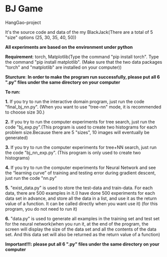 # BJ Game
HangGao-project

It's the source code and data of the my BlackJack(There are a total of 5 "size" options (25, 30, 35, 40, 50))

__All experiments are based on the environment under python__

__Requirement__:
torch, Matplotlib(Type the command "pip install torch". Type the command "pip install matplotlib". (Make sure that the two data packages "torch" and "matplotlib" are installed on your computer))

__Sturcture__:
__In order to make the program run successfully, please put all 6 ".py" files under the same directory on your computer__



__To run:__

__1.__ If you try to run the interactive domain program, just run the code "final_bj_nn.py". (When you want to use "tree-nn" mode, it is recommended to choose size 30.)

__2.__ If you try to run the computer experiments for tree search, just run the code "bj_exp.py".(This program is used to create two histograms for each problem size.Because there are 5 "sizes", 10 images will eventually be generated)

__3.__ If you try to run the computer experiments for tree+NN search, just run the code "bj_nn_exp.py". (This program is only used to create two histograms)

__4.__ If you try to run the computer experiments for Neural Network and see the “learning curve” of training and testing error during gradient descent, just run the code "nn.py"

__5.__ "exist_data.py" is used to store the test-data and train-data. For each data, there are 500 examples in it.(I have done 500 experiments for each data set in advance, and store all the data in a list, and use it as the return value of a function. It can be called directly when you want use it) (for this program, you do not need to run it)

__6.__ "data.py" is used to generate all examples in the training set and test set for the neural network(when you run it, at the end of the program, the screen will display the size of the data set and all the contents of the data set. And this data set will also be returned as the return value of a function)

__Important!!!: please put all 6 ".py" files under the same directory on your computer__




